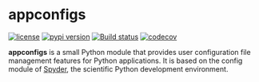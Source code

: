 # appconfigs
[![license](https://img.shields.io/pypi/l/appconfigs.svg)](./LICENSE)
[![pypi version](https://img.shields.io/pypi/v/appconfigs.svg)](https://pypi.org/project/appconfigs/)
[![Build status](https://ci.appveyor.com/api/projects/status/d5vg8c704m1el8pc/branch/master?svg=true)](https://ci.appveyor.com/project/jnsebgosselin/appconfigs/branch/master)
[![codecov](https://codecov.io/gh/jnsebgosselin/appconfigs/branch/master/graph/badge.svg)](https://codecov.io/gh/jnsebgosselin/appconfigs)

**appconfigs** is a small Python module that provides user configuration file management features for Python applications. It is based on the config module of [Spyder](https://www.spyder-ide.org/), the scientific Python development environment.
